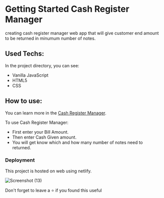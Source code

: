 # Getting Started Cash Register Manager

creating cash register manager web app that will give customer end amount to be returned in minumum number of notes.

## Used Techs:

In the project directory, you can see:
- Vanilla JavaScript
- HTML5
- CSS

## How to use:

You can learn more in the [Cash Register Manager](https://returncashapp.netlify.app/).

To use Cash Register Manager:
- First enter your Bill Amount.
- Then enter Cash Given amount.
- You will get know which and how many number of notes need to returned.

### Deployment

This project is hosted on web using netlify.

![Screenshot (13)](https://user-images.githubusercontent.com/108976136/205937361-8bfe4297-c9d8-44ff-a9ac-d399bfd99e9a.png)

Don't forget to leave a ⭐ if you found this useful


